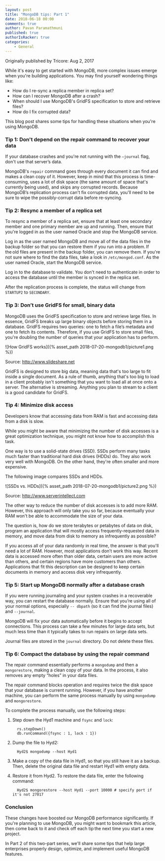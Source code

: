 ```yaml
---
layout: post
title: "MongoDB tips: Part 1"
date: 2018-06-18 00:00
comments: true
author: Pavan Paramathmuni
published: true
authorIsRacker: true
categories:
    - General
---
```


Originally published by Tricore: Aug 2, 2017

While it's easy to get started with MongoDB, more complex issues emerge
when you're building applications. You may find yourself wondering things
like:

- How do I re-sync a replica member in replica set?
- How can I recover MongoDB after a crash?
- When should I use MongoDB's GridFS specification to store and retrieve files?
- How do I fix corrupted data?

This blog post shares some tips for handling these situations when
you're using MongoDB.

<!-- more -->

### Tip 1:  Don't depend on the repair command to recover your data

If your database crashes and you're not running with the ``–journal`` flag,
don't use that server’s data.

MongoDB's ``repair`` command goes through every document it can find and makes
a clean copy of it. However, keep in mind that this process is time-consuming,
uses a lot of disk space (the same amount of space that's currently being
used), and skips any corrupted records. Because MongoDB’s replication process
can't fix corrupted data, you'll need to be sure to wipe the possibly-corrupt
data before re-syncing.

### Tip 2: Resync a member of a replica set

To resync a member of a replica set, ensure that at least one secondary
member and one primary member are up and running. Then, ensure that you're
logged in as the user named Oracle and stop the MongoDB service.

Log in as the user named MongoDB and move all of the data files in the backup
folder so that you can restore them if you run into a problem. If the old
files are present in the backup folder, you can remove them. If you're not
sure where to find the data files, take a look in ``/etc/mongod.conf``.
As the user named Oracle, start the MongoDB service.

Log in to the database to validate. You don't need to authenticate in order to
access the database until the member is synced in the replica set.

After the replication process is complete, the status will change from
``STARTUP2`` to ``SECONDARY``.

### Tip 3:  Don’t use GridFS for small, binary data

MongoDB uses the GridFS specification to store and retrieve large files. In
essence, GridFS breaks up large binary objects before storing them in a
database. GridFS requires two queries: one to fetch a file’s metadata and one
to fetch its contents. Therefore, if you use GridFS to store small files,
you're doubling the number of queries that your application has to perform.  

![How GridFS works]({% asset_path 2018-07-20-mongodb1/picture1.png %})

Source: http://www.slideshare.net

GridFS is designed to store big data, meaning data that's too large to fit
inside a single document. As a rule of thumb, anything that's too big to load
in a client probably isn't something that you want to load all at once onto a
server. The alternative is streaming. Anything you plan to stream to a
client is a good candidate for GridFS.

### Tip 4: Minimize disk access

Developers know that accessing data from RAM is fast and accessing data
from a disk is slow.

While you might be aware that minimizing the number of disk accesses is a great
optimization technique, you might not know how to accomplish this task.

One way is to use a solid-state drives (SSD). SSDs perform many tasks much
faster than traditional hard disk drives (HDDs) do. They also work very well
with MongoDB. On the other hand, they're often smaller and more expensive.

The following image compares SSDs and HDDs.

![SSDs vs. HDDs]({% asset_path 2018-07-20-mongodb1/picture2.png %})

Source: http://www.serverintellect.com

The other way to reduce the number of disk accesses is to add more RAM.
However, this approach will only take you so far, because eventually your RAM
won't be able to accommodate the size of your data.

The question is, how do we store terabytes or petabytes of data on disk,
program an application that will mostly access frequently-requested data in
memory, and move data from disk to memory as infrequently as possible?

If you access all of your data randomly in real time, the answer is that
you'll need a lot of RAM. However, most applications don’t work this way.
Recent data is accessed more often than older data, certain users are more
active than others, and certain regions have more customers than others.
Applications that fit this description can be designed to keep certain
documents in memory and access disk very infrequently.

### Tip 5: Start up MongoDB normally after a database crash

If you were running journaling and your system crashes in a recoverable way,
you can restart the database normally. Ensure that you’re using all of your
normal options, especially ``-- dbpath`` (so it can find the journal files) and
``--journal``.  

MongoDB will fix your data automatically before it begins to accept
connections. This process can take a few minutes for large data sets, but much
less time than it typically takes to run repairs on large data sets.

Journal files are stored in the ``journal`` directory. Do not delete these
files.

### Tip 6: Compact the database by using the repair command

The repair command essentially performs a ``mongodump`` and then a
``mongorestore``, making a clean copy of your data. In the process, it also
removes any empty “holes” in your data files.

The repair command blocks operation and requires twice the disk space that
your database is current running. However, if you have another machine, you
can perform the same process manually by using ``mongodump`` and
``mongorestore``.

To complete the process manually, use the following steps:

1. Step down the Hyd1 machine and ``fsync`` and ``lock``:

         rs.stepDown()
         db.runCommand({fsync : 1, lock : 1})

2. Dump the file to Hyd2:

         Hyd2$ mongodump --host Hyd1

3. Make a copy of the data file in Hyd1, so that you still have it as a
   backup. Then, delete the original data file and restart Hyd1 with empty
   data.

4. Restore it from Hyd2. To restore the data file, enter the following
   command:

         Hyd2$ mongorestore --host Hyd1 --port 10000 # specify port if it's not 27017

### Conclusion

These changes have boosted our MongoDB performance significantly. If you're
planning to use MongoDB, you might want to bookmark this article, then come
back to it and check off each tip the next time you start a new project.

In Part 2 of this two-part series, we'll share some tips that help large
enterprises properly design, optimize, and implement useful MongoDB features.
